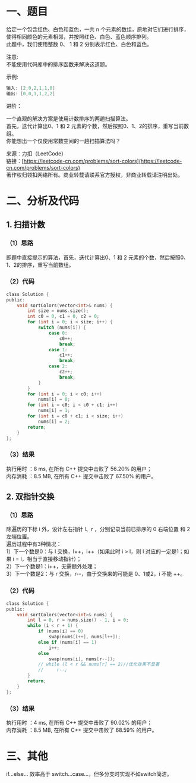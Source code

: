 # 一、题目
给定一个包含红色、白色和蓝色，一共 n 个元素的数组，原地对它们进行排序，使得相同颜色的元素相邻，并按照红色、白色、蓝色顺序排列。  
此题中，我们使用整数 0、 1 和 2 分别表示红色、白色和蓝色。  
  
注意:  
不能使用代码库中的排序函数来解决这道题。  
  
示例:  
```c++
输入: [2,0,2,1,1,0]
输出: [0,0,1,1,2,2]
```
进阶：  
  
一个直观的解决方案是使用计数排序的两趟扫描算法。  
首先，迭代计算出0、1 和 2 元素的个数，然后按照0、1、2的排序，重写当前数组。  
你能想出一个仅使用常数空间的一趟扫描算法吗？  
    
来源：力扣（LeetCode）  
链接：[https://leetcode-cn.com/problems/sort-colors](https://leetcode-cn.com/problems/sort-colors)  
著作权归领扣网络所有。商业转载请联系官方授权，非商业转载请注明出处。  
# 二、分析及代码
## 1. 扫描计数
### （1）思路
即题中直接提示的算法，首先，迭代计算出0、1 和 2 元素的个数，然后按照0、1、2的排序，重写当前数组。  
### （2）代码
```c
class Solution {
public:
    void sortColors(vector<int>& nums) {
        int size = nums.size();
        int c0 = 0, c1 = 0, c2 = 0;
        for (int i = 0; i < size; i++) {
            switch (nums[i]) {
                case 0: 
                    c0++;
                    break;
                case 1:
                    c1++;
                    break;
                case 2:
                    c2++;
                    break;
            }
        }
        for (int i = 0; i < c0; i++)
            nums[i] = 0;
        for (int i = c0; i < c0 + c1; i++)
            nums[i] = 1;
        for (int i = c0 + c1; i < size; i++)
            nums[i] = 2;
        return;
    }
};
```
### （3）结果
执行用时 ：8 ms, 在所有 C++ 提交中击败了 56.20% 的用户；  
内存消耗 ：8.5 MB, 在所有 C++ 提交中击败了 67.50% 的用户。   
## 2. 双指针交换
### （1）思路
除遍历的下标 i 外，设计左右指针 l、r ，分别记录当前已排序的 0 右端位置 和 2 左端位置。  
遍历过程中有3种情况：  
1）下一个数是0：与 l 交换，l++，i++（如果此时 i > l，则 l 对应的一定是1；如果 i = l，相当于直接移动指针）；  
2）下一个数是1：i++，无需额外处理；  
3）下一个数是2：与 r 交换，r--，由于交换来的可能是 0、1或2，i 不能 ++。  
### （2）代码
```c
class Solution {
public:
    void sortColors(vector<int>& nums) {
        int l = 0, r = nums.size() - 1, i = 0;
        while (i < r + 1) {
            if (nums[i] == 0)
                swap(nums[i++], nums[l++]);
            else if (nums[i] == 1)
                i++;
            else
                swap(nums[i], nums[r--]);
            // while (l < r && nums[r] == 2)//优化效果不显著
            //     r--;
        }
        return;
    }
};
```
### （3）结果
执行用时 ：4 ms, 在所有 C++ 提交中击败了 90.02% 的用户；  
内存消耗 ：8.5 MB, 在所有 C++ 提交中击败了 68.59% 的用户。   
# 三、其他
if...else... 效率高于 switch...case...，但多分支时实现不如switch简洁。  

